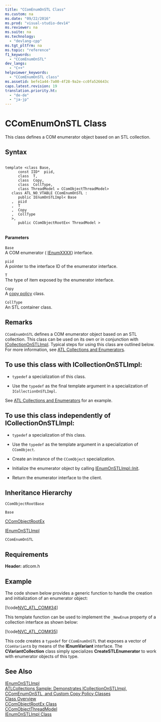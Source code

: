 ```yaml
---
title: "CComEnumOnSTL Class"
ms.custom: na
ms.date: "09/22/2016"
ms.prod: "visual-studio-dev14"
ms.reviewer: na
ms.suite: na
ms.technology: 
  - "devlang-cpp"
ms.tgt_pltfrm: na
ms.topic: "reference"
f1_keywords: 
  - "CComEnumOnSTL"
dev_langs: 
  - "C++"
helpviewer_keywords: 
  - "CComEnumOnSTL class"
ms.assetid: befe1a44-7a00-4f28-9a2e-cc0fa526643c
caps.latest.revision: 19
translation.priority.ht: 
  - "de-de"
  - "ja-jp"
---
```

# CComEnumOnSTL Class
This class defines a COM enumerator object based on an STL collection.  
  
## Syntax  
  
```  
  
template <class Base,  
      const IID*  piid,  
      class  T,  
      class  Copy,  
      class  CollType,  
      class ThreadModel = CComObjectThreadModel>  
   class ATL_NO_VTABLE CComEnumOnSTL :  
      public IEnumOnSTLImpl< Base  
   ,  piid  
   ,  T  
   ,  Copy  
   ,  CollType  
   >,  
      public CComObjectRootEx< ThreadModel >  
  
```  
  
#### Parameters  
 `Base`  
 A COM enumerator ( [IEnumXXXX](https://msdn.microsoft.com/en-us/library/ms680089.aspx)) interface.  
  
 `piid`  
 A pointer to the interface ID of the enumerator interface.  
  
 `T`  
 The type of item exposed by the enumerator interface.  
  
 `Copy`  
 A [copy policy](../vs140/atl-copy-policy-classes.md) class.  
  
 `CollType`  
 An STL container class.  
  
## Remarks  
 `CComEnumOnSTL` defines a COM enumerator object based on an STL collection. This class can be used on its own or in conjunction with [ICollectionOnSTLImpl](../vs140/icollectiononstlimpl-class.md). Typical steps for using this class are outlined below. For more information, see [ATL Collections and Enumerators](../vs140/atl-collections-and-enumerators.md).  
  
## To use this class with ICollectionOnSTLImpl:  
  
-   `typedef` a specialization of this class.  
  
-   Use the `typedef` as the final template argument in a specialization of `ICollectionOnSTLImpl`.  
  
 See [ATL Collections and Enumerators](../vs140/atl-collections-and-enumerators.md) for an example.  
  
## To use this class independently of ICollectionOnSTLImpl:  
  
-   `typedef` a specialization of this class.  
  
-   Use the `typedef` as the template argument in a specialization of `CComObject`.  
  
-   Create an instance of the `CComObject` specialization.  
  
-   Initialize the enumerator object by calling [IEnumOnSTLImpl::Init](../vs140/ienumonstlimpl--init.md).  
  
-   Return the enumerator interface to the client.  
  
## Inheritance Hierarchy  
 `CComObjectRootBase`  
  
 `Base`  
  
 [CComObjectRootEx](../vs140/ccomobjectrootex-class.md)  
  
 [IEnumOnSTLImpl](../vs140/ienumonstlimpl-class.md)  
  
 `CComEnumOnSTL`  
  
## Requirements  
 **Header:** atlcom.h  
  
## Example  
 The code shown below provides a generic function to handle the creation and initialization of an enumerator object:  
  
 [!code[NVC_ATL_COM#34](../vs140/codesnippet/CPP/ccomenumonstl-class_1.h)]  
  
 This template function can be used to implement the `_NewEnum` property of a collection interface as shown below:  
  
 [!code[NVC_ATL_COM#35](../vs140/codesnippet/CPP/ccomenumonstl-class_2.h)]  
  
 This code creates a `typedef` for `CComEnumOnSTL` that exposes a vector of `CComVariant`s by means of the **IEnumVariant** interface. The **CVariantCollection** class simply specializes **CreateSTLEnumerator** to work with enumerator objects of this type.  
  
## See Also  
 [IEnumOnSTLImpl](../vs140/ienumonstlimpl-class.md)   
 [ATLCollections Sample: Demonstrates ICollectionOnSTLImpl, CComEnumOnSTL, and Custom Copy Policy Classes](../vs140/visual-c---samples.md)   
 [Class Overview](../vs140/atl-class-overview.md)   
 [CComObjectRootEx Class](../vs140/ccomobjectrootex-class.md)   
 [CComObjectThreadModel](../vs140/ccomobjectthreadmodel.md)   
 [IEnumOnSTLImpl Class](../vs140/ienumonstlimpl-class.md)
